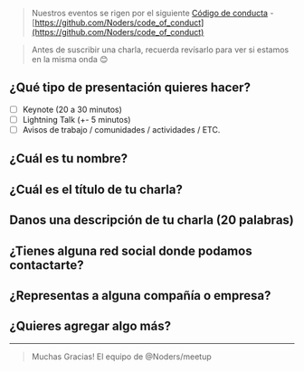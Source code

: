> Nuestros eventos se rigen por el siguiente [Código de conducta](https://github.com/Noders/code_of_conduct) - [https://github.com/Noders/code_of_conduct](https://github.com/Noders/code_of_conduct) 

> Antes de suscribir una charla, recuerda revísarlo para ver si estamos en la misma onda 😊


## ¿Qué tipo de presentación quieres hacer?

- [ ] Keynote (20 a 30 minutos)
- [ ] Lightning Talk (+- 5 minutos)
- [ ] Avisos de trabajo / comunidades / actividades / ETC.

## ¿Cuál es tu nombre?


## ¿Cuál es el título de tu charla?
<!-- La idea es que resuma la idea central de tu presentación.
Algo como:
'Closures v/s Clases, la batalla final'
'10 Features de ES7 que tienes que conocer, (el numero 4 te dejará llorando)'
'Introducción al desarrollo con ReactJS'
 -->


## Danos una descripción de tu charla (20 palabras)
<!-- Con 20 palabras estamos bien :) -->


## ¿Tienes alguna red social donde podamos contactarte?
<!-- Twitter / Github / Facebook / Badoo / Myspace / Fotolog -->


## ¿Representas a alguna compañía o empresa?


## ¿Quieres agregar algo más?




-----------
> Muchas Gracias! 
> El equipo de @Noders/meetup